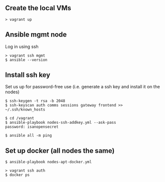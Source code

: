 
Create the local VMs
------------------------
```
> vagrant up
```


Ansible mgmt node
------------------------
Log in using ssh
```
> vagrant ssh mgmt
$ ansible --version
```


Install ssh key
------------------------
Set us up for password-free use (i.e. generate a ssh key and install it on the nodes)
```
$ ssh-keygen -t rsa -b 2048
$ ssh-keyscan auth comms sessions gateway frontend >> ~/.ssh/known_hosts

$ cd /vagrant
$ ansible-playbook nodes-ssh-addkey.yml --ask-pass
password: isanopensecret

$ ansible all -m ping
```


Set up docker (all nodes the same)
-----------------------
```
$ ansible-playbook nodes-apt-docker.yml

> vagrant ssh auth
$ docker ps
```

